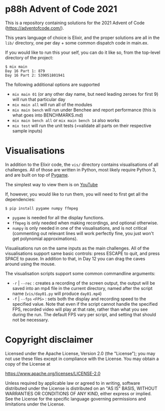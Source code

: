 p88h Advent of Code 2021
========================

This is a repository containing solutions for the 2021 Advent of Code
(https://adventofcode.com/).

This years language of choice is Elixir, and the proper solutions are all in the `lib/` 
directory, one per day + some common dispatch code in main.ex. 

If you would like to run this your self, you can do it like so, from the top-level 
directory of the project:

```
$ mix main
Day 16 Part 1: 879
Day 16 Part 2: 539051801941
```

The following additional options are supported

* `mix main 01` (or any other day name, but need leading zeroes for first 9) will run that particular day
* `mix main all` will run all of the modules
* `mix main bench` will run under Benchee and report performance (this is what goes into BENCHMARKS.md)
* `mix main bench all` or `mix main bench 14` also works
* `mix test` will run the unit tests (=validate all parts on their respective sample inputs)

Visualisations
==============

In addition to the Elixir code, the `vis/` directory contains visualisations of all challenges. 
All of those are written in Python, most likely require Python 3, and are built on top of 
[Pygame](https://pygame.org/). 

The simplest way to view them is on [YouTube](https://www.youtube.com/playlist?list=PLgRrl8I0Q168jJYjfbzak3l-9xkLU6bCE)


If, however, you would like to run them, you will need to first get all the dependencies:

```
$ pip install pygame numpy ffmpeg
```

* `pygame` is needed for all the display functions. 
* `ffmpeg` is only needed when making  recordings, and optional otherwise.
* `numpy` is only needed in one of the visualisations, and is not critical 
(commenting out relevant lines will work perfectly fine, you just won't get polynomial approximations).

Visualisations run on the same inputs as the main challenges. All of the visualisations support 
same basic controls: press ESCAPE to quit, and press SPACE to pause. 
In addition to that, in Day 12 you can drag the caves around using the mouse.

The visualisation scripts support some common commandline arguments:
* `-r` | `--rec` : creates a recording of the screen output, the output will be saved into an mp4 file 
in the current directory, named after the script name (`vis/day01.py` will produce `day01.mp4`)
* `-f` | `--fps` `<FPS>` : sets both the display and recording speed to the specified value. 
Note that even if the script cannot handle the specified FPS, recorded video will play at that rate,
rather than what you see during the run. 
The default FPS vary per script, and setting that should not be necessary.

Copyright disclaimer
====================

Licensed under the Apache License, Version 2.0 (the "License");
you may not use these files except in compliance with the License.
You may obtain a copy of the License at

   https://www.apache.org/licenses/LICENSE-2.0

Unless required by applicable law or agreed to in writing, software
distributed under the License is distributed on an "AS IS" BASIS,
WITHOUT WARRANTIES OR CONDITIONS OF ANY KIND, either express or implied.
See the License for the specific language governing permissions and
limitations under the License.
